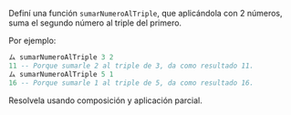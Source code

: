 Definí una función `sumarNumeroAlTriple`, que aplicándola con 2 números, suma el segundo número al triple del primero.

Por ejemplo: 

```haskell
ム sumarNumeroAlTriple 3 2
11 -- Porque sumarle 2 al triple de 3, da como resultado 11.
ム sumarNumeroAlTriple 5 1
16 -- Porque sumarle 1 al triple de 5, da como resultado 16.
```

Resolvela usando composición y aplicación parcial.